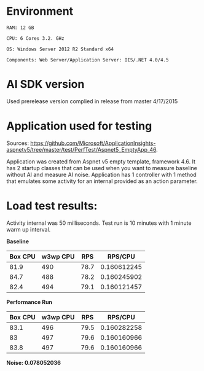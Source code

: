 # Environment

```
RAM: 12 GB
```
```
CPU: 6 Cores 3.2. GHz
```
```
OS: Windows Server 2012 R2 Standard x64
```
```
Components: Web Server/Application Server: IIS/.NET 4.0/4.5
```
# AI SDK version

Used prerelease version complied in release from master 4/17/2015

# Application used for testing
Sources: https://github.com/Microsoft/ApplicationInsights-aspnetv5/tree/master/test/PerfTest/Aspnet5_EmptyApp_46.

Application was created from Aspnet v5 empty template, framework 4.6. It has 2 startup classes that can be used when you want to measure baseline without AI and measure AI noise.
Application has 1 controller with 1 method that emulates some activity for an internal provided as an action parameter.

# Load test results:
Activity internal was 50 milliseconds.
Test run is 10 minutes with 1 minute warm up interval.

**Baseline**
			
Box CPU|w3wp CPU|RPS|RPS/CPU
--------|--------|--------|--------
81.9 | 490 | 78.7 | 0.160612245
84.7 | 488 | 78.2 | 0.160245902
82.4 | 494 | 79.1 | 0.160121457
			
**Performance Run**			

Box CPU|w3wp CPU|RPS|RPS/CPU
--------|--------|--------|--------
83.1|496|79.5|0.160282258
83|497|79.6|0.160160966
83.8|497|79.6|0.160160966

**Noise:	0.078052036**
